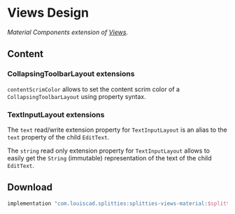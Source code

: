 # Views Design

*Material Components extension of [Views](../views).*

## Content

### CollapsingToolbarLayout extensions

`contentScrimColor` allows to set the content scrim color of a
`CollapsingToolbarLayout` using property syntax.

### TextInputLayout extensions

The `text` read/write extension property for `TextInputLayout` is an alias
to the `text` property of the child `EditText`.

The `string` read only extension property for `TextInputLayout` allows to
easily get the `String` (immutable) representation of the text of the
child `EditText`.

## Download

```groovy
implementation "com.louiscad.splitties:splitties-views-material:$splitties_version"
```
